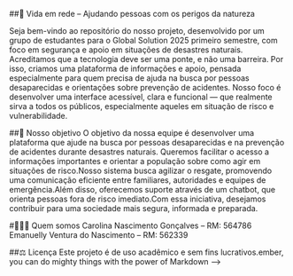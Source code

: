 ##🦦 Vida em rede – Ajudando pessoas com os perigos da natureza

Seja bem-vindo ao repositório do nosso projeto, desenvolvido por um grupo de estudantes para o Global Solution 2025 primeiro semestre, com foco em segurança e apoio em situações de desastres naturais.
Acreditamos que a tecnologia deve ser uma ponte, e não uma barreira. Por isso, criamos uma plataforma de informações e apoio, pensada especialmente para quem precisa de ajuda na busca por pessoas desaparecidas e orientações sobre prevenção de acidentes.
Nosso foco é desenvolver uma interface acessível, clara e funcional — que realmente sirva a todos os públicos, especialmente aqueles em situação de risco e vulnerabilidade.

##📍 Nosso objetivo
O objetivo da nossa equipe é desenvolver uma plataforma que ajude na busca por pessoas desaparecidas e na prevenção de acidentes durante desastres naturais. Queremos facilitar o acesso a informações importantes e orientar a população sobre como agir em situações de risco.Nosso sistema busca agilizar o resgate, promovendo uma comunicação eficiente entre familiares, autoridades e equipes de emergência.Além disso, oferecemos suporte através de um chatbot, que orienta pessoas fora de risco imediato.Com essa iniciativa, desejamos contribuir para uma sociedade mais segura, informada e preparada.

#🙋🏾‍♀️  Quem somos
Carolina Nascimento Gonçalves – RM: 564786
Emanuelly Ventura do Nascimento – RM: 562339

##⚖️ Licença
Este projeto é de uso acadêmico e sem fins lucrativos.ember, you can do mighty things with the power of Markdown -->

